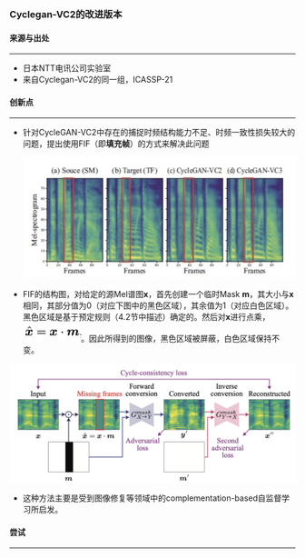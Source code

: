 ### Cyclegan-VC2的改进版本

#### 来源与出处

---



+ 日本NTT电讯公司实验室
+ 来自Cyclegan-VC2的同一组，ICASSP-21

#### 创新点

---



+ 针对CycleGAN-VC2中存在的捕捉时频结构能力不足、时频一致性损失较大的问题，提出使用FIF（即**填充帧**）的方式来解决此问题

  ![image-20220329231111544](https://raw.githubusercontent.com/C1oudysTarT/picgo/main/img/202203292311600.png)

+ FIF的结构图，对给定的源Mel谱图**x**，首先创建一个临时Mask **m**，其大小与**x**相同，其部分值为0（对应下图中的黑色区域），其余值为1（对应白色区域）。黑色区域是基于预定规则（4.2节中描述）确定的。然后对**x**进行点乘，<img src="https://raw.githubusercontent.com/C1oudysTarT/picgo/main/img/202203292312990.png" alt="image-20220329231230958" style="zoom: 33%;" />。因此所得到的图像，黑色区域被屏蔽，白色区域保持不变。

![image-20220329231201452](https://raw.githubusercontent.com/C1oudysTarT/picgo/main/img/202203292312483.png)

+ 这种方法主要是受到图像修复等领域中的complementation-based自监督学习所启发。

#### 尝试

---




